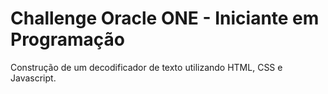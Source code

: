 # Challenge Oracle ONE - Iniciante em Programação

Construção de um decodificador de texto utilizando HTML, CSS e Javascript.

